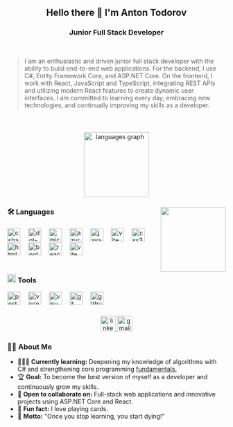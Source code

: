 <h2 align="center">Hello there 👋 I'm Anton Todorov</h2>
<h3 align="center">Junior Full Stack Developer</h3>

</br>

> I am an enthusiastic and driven junior full stack developer with the ability to build end-to-end web applications. For the backend, I use C#, Entity Framework Core, and ASP.NET Core. On the frontend, I work with React, JavaScript and TypeScript, integrating REST APIs and utilizing modern React features to create dynamic user interfaces. I am committed to learning every day, embracing new technologies, and continually improving my skills as a developer.

</br>

###

<div align="center">
  <img src="https://github-readme-stats.vercel.app/api/top-langs?username=AntonTodorov321&locale=en&hide_title=false&layout=compact&card_width=320&langs_count=5&theme=dracula&hide_border=false" height="150" alt="languages graph"  />
</div>

###

<img align="right" height="150" src="https://media3.giphy.com/media/qgQUggAC3Pfv687qPC/giphy.gif?cid=ecf05e477rkb6h93ikkdqxyf9jg65612lzg84wot88h1v8xu&ep=v1_gifs_search&rid=giphy.gif&ct=g"  />


<h3 align="left">🛠 Languages</h3>

###

<div align="left">
  <img src="https://skillicons.dev/icons?i=cs" height="30" alt="csharp logo"  />
  <img width="10" />
  <img src="https://skillicons.dev/icons?i=dotnet" height="30" alt="dot-net logo"  />
  <img width="10" />
  <img src="https://cdn.jsdelivr.net/gh/devicons/devicon/icons/microsoftsqlserver/microsoftsqlserver-plain-wordmark.svg" height="30" alt="microsoftsqlserver logo"  />
  <img width="10" />
  <img src="https://cdn.jsdelivr.net/gh/devicons/devicon/icons/azure/azure-original.svg" height="30" alt="azure logo"  />
  <img width="10" />
  <img src="https://skillicons.dev/icons?i=js" height="30" alt="javascript logo"  />
  <img width="10" />
  <img src="https://skillicons.dev/icons?i=ts" height="30" alt="vite logo"  />
  <img width="10" />
  <img src="https://skillicons.dev/icons?i=css" height="30" alt="css3 logo"  />
  <img width="10" />
  <img src="https://skillicons.dev/icons?i=html" height="30" alt="html5 logo"  />
  <img width="10" />
  <img src="https://skillicons.dev/icons?i=bootstrap" height="30" alt="bootstrap logo"  />
  <img width="10" />
  <img src="https://cdn.jsdelivr.net/gh/devicons/devicon/icons/react/react-original.svg" height="30" alt="react logo"  />
  <img width="10" />
  <img src="https://skillicons.dev/icons?i=vite" height="30" alt="vite logo"  />
</div>

</br>

<h3 >
  <img src="https://img.icons8.com/?size=100&id=sm8CzMKNcuhi&format=png&color=000000" height="20" alt="tools"/>
  <span>Tools</span>
</h3>

<div>
  <img src="https://skillicons.dev/icons?i=postman" height="30" alt="postman"  />
  <img width="10" />
  <img src="https://skillicons.dev/icons?i=vscode" height="30" alt="vscode"  />
  <img width="10" />
  <img src="https://skillicons.dev/icons?i=visualstudio" height="30" alt="visualstudio"  />
  <img width="10" />
  <img src="https://skillicons.dev/icons?i=git" height="30" alt="git logo"  />
  <img width="10" />
  <img src="https://skillicons.dev/icons?i=github" height="30" alt="github logo"  />
</div>

###

<div align="center">
  <a href="https://www.linkedin.com/in/anton-todorov-06645328b/" target="_blank">
    <img src="https://img.shields.io/static/v1?message=LinkedIn&logo=linkedin&label=&color=0077B5&logoColor=white&labelColor=&style=for-the-badge" height="35" alt="linkedin logo"  />
  </a>
  <a href="https://antontodorov321@gmail.com" target="_blank">
    <img src="https://img.shields.io/static/v1?message=Gmail&logo=gmail&label=&color=D14836&logoColor=white&labelColor=&style=for-the-badge" height="35" alt="gmail logo"  />
  </a>
</div>

<h3 align="left">👩‍💻  About Me</h3>

- 👨🏻‍💻 **Currently learning:** Deepening my knowledge of algorithms with C# and strengthening core programming <a href="https://github.com/AntonTodorov321/Algorithms-Fundamentals">fundamentals.</a>
- 🏆 **Goal:** To become the best version of myself as a developer and continuously grow my skills.
- 🤝 **Open to collaborate on:** Full-stack web applications and innovative projects using ASP.NET Core and React.  
- 🎲 **Fun fact:** I love playing cards.  
- 💪 **Motto:** "Once you stop learning, you start dying!"  
